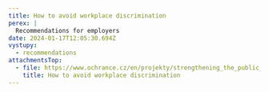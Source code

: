 ```yaml
---
title: How to avoid workplace discrimination
perex: |
  Recommendations for employers
date: 2024-01-17T12:05:30.694Z
vystupy:
  - recommendations
attachmentsTop:
  - file: https://www.ochrance.cz/en/projekty/strengthening_the_public_defender_of_rights_activities_in_human_rights_protection/how_to_avoid_workplace_discrimination_-_recommendations_for_employers.pdf
    title: How to avoid workplace discrimination
---
```

